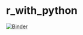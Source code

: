 # r_with_python
[![Binder](https://mybinder.org/badge_logo.svg)](https://mybinder.org/v2/gh/17sefanov/regex3/HEAD)
